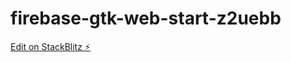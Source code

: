 # firebase-gtk-web-start-z2uebb

[Edit on StackBlitz ⚡️](https://stackblitz.com/edit/firebase-gtk-web-start-z2uebb)